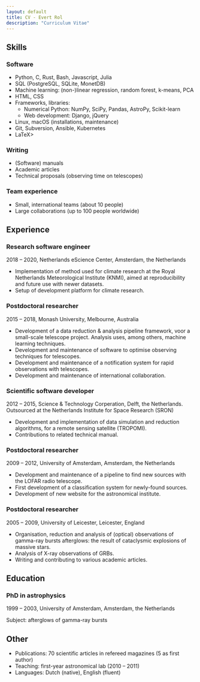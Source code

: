 ```yaml
---
layout: default
title: CV - Evert Rol
description: "Curriculum Vitae"
---
```


<h2>Skills</h2>

<h3>Software</h3>
<ul>
  <li>Python, C, Rust, Bash, Javascript, Julia</li>
  <li>SQL (PostgreSQL, SQLite, MonetDB)</li>
  <li>Machine learning: (non-)linear regression, random forest, k-means, PCA</li>
  <li>HTML, CSS</li>
  <li>Frameworks, libraries:<ul>
	  <li>Numerical Python: NumPy, SciPy, Pandas, AstroPy, Scikit-learn</li>
	  <li>Web development: Django, jQuery</li>
	</ul>
  </li>
  <li>Linux, macOS (installations, maintenance)</li>
  <li>Git, Subversion, Ansible, Kubernetes</li>
  <li>LaTeX></li>
</ul>

<h3>Writing</h3>
<ul>
  <li>(Software) manuals</li>
  <li>Academic articles</li>
  <li>Technical proposals (observing time on telescopes)</li>
</ul>

<h3>Team experience</h3>
<ul>
  <li>Small, international teams (about 10 people)</li>
  <li>Large collaborations (up to 100 people worldwide)</li>
</ul>

<h2>Experience</h2>

<h3>Research software engineer</h3>
<p>2018 &ndash; 2020, Netherlands eScience Center, Amsterdam, the Netherlands</p>

<ul>
  <li>Implementation of method used for climate research at the Royal Netherlands Meteorological Institute (KNMI), aimed at reproducibility and future use with newer datasets.</li>
<li>Setup of development platform for climate research.</li>
</ul>


<h3>Postdoctoral researcher</h3>
<p>2015 &ndash; 2018, Monash University, Melbourne, Australia</p>
<ul>
<li>Development of a data reduction & analysis pipeline framework, voor a small-scale telescope project. Analysis uses, among others, machine learning techniques.</li>
<li>Development and maintenance of software to optimise observing techniques for telescopes.</li>
<li>Development and maintenance of a notification system for rapid observations with telescopes.</li>
<li>Development and maintenance of international collaboration.</li>
</ul>


<h3>Scientific software developer</h3>
<p>2012 &ndash; 2015, Science &amp; Technology Corperation, Delft, the Netherlands.<br>
Outsourced at the Netherlands Institute for Space Research (SRON)</p>
<ul>
<li>Development and implementation of data simulation and reduction algorithms, for a remote sensing satellite (TROPOMI).</li>
<li>Contributions to related technical manual.</li>
</ul>


<h3>Postdoctoral researcher</h3>
<p>2009 &ndash; 2012, University of Amsterdam, Amsterdam, the Netherlands</p>
<ul>
  <li>Development and maintenance of a pipeline to find new sources with the LOFAR radio telescope.</li>
<li>First development of a classification system for newly-found sources.</li>
<li>Development of new website for the astronomical institute.</li>
</ul>


<h3>Postdoctoral researcher</h3>
<p>2005 &ndash; 2009, University of Leicester, Leicester, England</p>
<ul>
  <li>Organisation, reduction and analysis of (optical) observations of gamma-ray bursts afterglows: the result of cataclysmic explosions of massive stars.</li>
<li>Analysis of X-ray observations of GRBs.</li>
<li>Writing and contributing to various academic articles.</li>
</ul>


<h2>Education</h2>

<h3>PhD in astrophysics</h3>
<p>1999 &ndash; 2003, University of Amsterdam, Amsterdam, the Netherlands</p>
<p>Subject: afterglows of gamma-ray bursts</p>


<h2>Other</h2>
<ul>
  <li>Publications: 70 scientific articles in refereed magazines (5 as first author)</li>
  <li>Teaching: first-year astronomical lab (2010 &ndash; 2011)</li>
  <li>Languages: Dutch (native), English (fluent)</li>
</ul>
